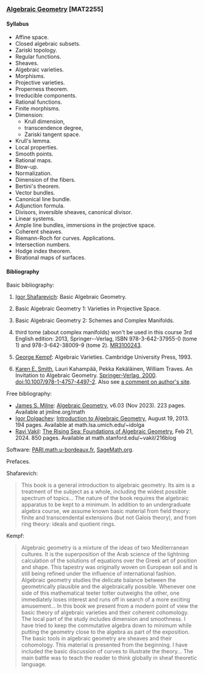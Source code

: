 ### [Algebraic Geometry](https://en.wikipedia.org/wiki/Algebraic_geometry) [MAT2255]

#### Syllabus

- Affine space.
- Closed algebraic subsets.
- Zariski topology.
- Regular functions.
- Sheaves.
- Algebraic varieties.
- Morphisms.
- Projective varieties.
- Properness theorem.
- Irreducible components.
- Rational functions.
- Finite morphisms.
- Dimension:
  - Krull dimension,
  - transcendence degree,
  - Zariski tangent space.
- Krull's lemma.
- Local properties.
- Smooth points.
- Rational maps.
- Blow-up.
- Normalization.
- Dimension of the fibers.
- Bertini's theorem.
- Vector bundles.
- Canonical line bundle.
- Adjunction formula.
- Divisors, inversible sheaves, canonical divisor.
- Linear systems.
- Ample line bundles, immersions in the projective space.
- Coherent sheaves.
- Riemann-Roch for curves. Applications.
- Intersection numbers.
- Hodge index theorem.
- Birational maps of surfaces.

#### Bibliography


Basic bibliography:

1. [Igor Shafarevich](https://en.wikipedia.org/wiki/Igor_Shafarevich):
  Basic Algebraic Geometry.

  1. Basic Algebraic Geometry 1: Varieties in Projective Space.
  2. Basic Algebraic Geometry 2: Schemes and Complex Manifolds.
  3. third tome (about complex manifolds) won't be used in this course
  3rd English edition: 2013, Springer--Verlag, ISBN
  978-3-642-37955-0 (tome 1) and 978-3-642-38009-9 (tome 2).
  [MR3100243](https://mathscinet.ams.org/mathscinet-getitem?mr=3100243).
2. [George Kempf](https://en.wikipedia.org/wiki/George_Kempf):
    Algebraic Varieties.
    Cambridge University Press, 1993. 
3.  [Karen E. Smith](https://en.wikipedia.org/wiki/Karen_E.\_Smith),
    Lauri Kahampää, Pekka Kekäläinen, William Traves.
    An Invitation to Algebraic Geometry.
    [Springer-Verlag, 2000](https://link.springer.com/book/10.1007%2F978-1-4757-4497-2).
    [doi:10.1007/978-1-4757-4497-2](https://doi.org/10.1007/978-1-4757-4497-2).
    Also see [a comment on author's site](http://www.math.lsa.umich.edu/~kesmith/books.html).

Free bibliography:

- [James S. Milne](https://en.wikipedia.org/wiki/James_Milne_(mathematician)):
  [Algebraic Geometry](https://www.jmilne.org/math/CourseNotes/ag.html),
  v6.03 (Nov 2023). 223 pages. Available at jmilne.org/math
- [Igor Dolgachev](https://en.wikipedia.org/wiki/Igor_Dolgachev):
  [Introduction to Algebraic Geometry](http://www.math.lsa.umich.edu/~idolga/631.pdf),
  August 19, 2013. 194 pages. Available at math.lsa.umich.edu/\~idolga
- [Ravi Vakil](https://en.wikipedia.org/wiki/Ravi_Vakil):
  [The Rising Sea: Foundations of Algebraic Geometry](http://math.stanford.edu/~vakil/216blog),
  Feb 21, 2024. 850 pages. Available at math.stanford.edu/\~vakil/216blog



Software:
[PARI.math.u-bordeaux.fr](https://pari.math.u-bordeaux.fr),
[SageMath.org](https://sagemath.org).


Prefaces.

Shafarevich:
> This book is a general introduction to algebraic geometry. Its aim is
a treatment of the subject as a whole, including the widest possible spectrum
of topics... The nature of the book requires the algebraic apparatus to be kept
to a minimum. In addition to an undergraduate algebra course, we assume known
basic material from field theory: finite and transcendental extensions (but not
Galois theory), and from ring theory: ideals and quotient rings.

Kempf: 
> Algebraic geometry is a mixture of the ideas of two Mediterranean
cultures. It is the superposition of the Arab science of the lightning
calculation of the solutions of equations over the Greek art of position and
shape. This tapestry was originally woven on European soil and is still being
refined under the influence of international fashion. Algebraic geometry
studies the delicate balance between the geometrically plausible and the
algebraically possible. Whenever one side of this mathematical teeter totter
outweighs the other, one immediately loses interest and runs off in search of
a more exciting amusement... In this book we present from a modern point of
view the basic theory of algebraic varieties and their coherent cohomology. The
local part of the study includes dimension and smoothness. I have tried to keep
the commutative algebra down to minimum while putting the geometry close to the
algebra as part of the exposition. The basic tools in algebraic geometry are
sheaves and their cohomology. This material is presented from the beginning.
I have included the basic discussion of curves to illustrate the theory... The
main battle was to teach the reader to think globally in sheaf theoretic
language.
 


